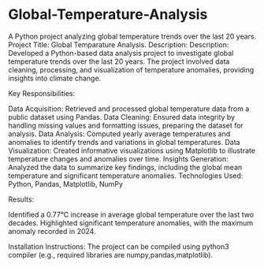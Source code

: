 # Global-Temperature-Analysis
A Python project analyzing global temperature trends over the last 20 years.
Project Title: Global Temparature Analysis.
Description: Description: Developed a Python-based data analysis project to investigate global temperature trends over the last 20 years. The project involved data cleaning, processing, and visualization of temperature anomalies, providing insights into climate change.

Key Responsibilities:

Data Acquisition: Retrieved and processed global temperature data from a public dataset using Pandas.
Data Cleaning: Ensured data integrity by handling missing values and formatting issues, preparing the dataset for analysis.
Data Analysis: Computed yearly average temperatures and anomalies to identify trends and variations in global temperatures.
Data Visualization: Created informative visualizations using Matplotlib to illustrate temperature changes and anomalies over time.
Insights Generation: Analyzed the data to summarize key findings, including the global mean temperature and significant temperature anomalies.
Technologies Used: Python, Pandas, Matplotlib, NumPy

Results:

Identified a 0.77°C increase in average global temperature over the last two decades.
Highlighted significant temperature anomalies, with the maximum anomaly recorded in 2024.

Installation Instructions: The project can be compiled using python3 compiler (e.g., required libraries are numpy,pandas,matplotlib).


